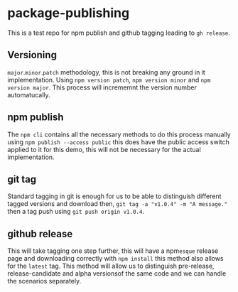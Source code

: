 # package-publishing
This is a test repo for npm publish and github tagging leading to `gh release`.

## Versioning
`major`.`minor`.`patch` methodology, this is not breaking any ground in it implementation.  Using `npm version patch`, `npm version minor` and `npm version major`.  This process will incrememnt the version number automatucally. 

## npm publish
The `npm cli` contains all the necessary methods to do this process manually using `npm publish --access public` this does have the public access switch applied to it for this demo, this will not be necessary for the actual implementation.

## git tag
Standard tagging in git is enough for us to be able to distinguish different tagged versions and download then, `git tag -a "v1.0.4" -m "A message."`  then a tag push using `git push origin v1.0.4`.

## github release
This will take tagging one step further, this will have a npm`esque` release page and downloading correctly with `npm install` this method also allows for the `latest` tag.  This method will allow us to distinguish pre-release, release-candidate and alpha versionsof the same code and we can handle the scenarios separately.